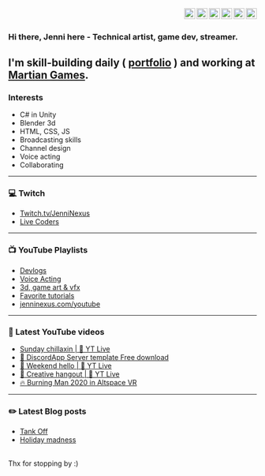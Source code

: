 
[<img align="right" alt="jenninexus | Twitter" width="22px" src="https://jenninexus.com/fontawesome/svgs/brands/twitter.svg" />][twitter]
[<img align="right" alt="jenninexus | LinkedIn" width="22px" src="https://jenninexus.com/fontawesome/svgs/brands/linkedin.svg" />][linkedin]
[<img align="right" alt="jenninexus | YouTube" width="22px" src="https://jenninexus.com/fontawesome/svgs/brands/youtube-square.svg" />][youtube]
[<img align="right" alt="jenninexus | Instagram" width="22px" src="https://jenninexus.com/fontawesome/svgs/brands/instagram.svg" />][instagram]
[<img align="right" alt="jenninexus | Twitch" width="22px" src="https://jenninexus.com/fontawesome/svgs/brands/twitch.svg" />][twitch]
[<img align="right" alt="jenninexus.com" width="22px" src="https://jenninexus.com/fontawesome/svgs/solid/globe.svg" />][website]
<br>
---

### Hi there, Jenni here - Technical artist, game dev, streamer.
I'm skill-building daily ( [portfolio](https://jenninexus.com/portfolio) ) and working at [Martian Games](https://martiangames.com).
<br>
---

### Interests
- C# in Unity
- Blender 3d
- HTML, CSS, JS
- Broadcasting skills
- Channel design
- Voice acting
- Collaborating
---
### 💻 Twitch
- [Twitch.tv/JenniNexus](https://twitch.tv/jenninexus)
- [Live Coders](https://livecoders.dev/members/jenninexus/)
---
### 📺 YouTube Playlists
- [Devlogs](https://www.youtube.com/playlist?list=PL9QBjNDhgNwRsznW8e3-KVmwfEuwvr7Yi)
- [Voice Acting](https://www.youtube.com/playlist?list=PL9QBjNDhgNwQbaceJmfZzc3x4L80gvh8J)
- [3d, game art & vfx](https://www.youtube.com/playlist?list=PL9QBjNDhgNwQL08lHI_h-CJ281WitOzYp)
- [Favorite tutorials](https://www.youtube.com/c/JenniNexus/playlists?view=50&sort=dd&shelf_id=25)
- [jenninexus.com/youtube](https://jenninexus.com/youtube)
---
### 🎥 Latest YouTube videos
<!-- YOUTUBE:START -->
- [Sunday chillaxin | 🔴 YT Live](https://www.youtube.com/watch?v=jYI_q3PhBUg)
- [💬 DiscordApp Server template Free download](https://www.youtube.com/watch?v=ZLXDPnrSfZU)
- [🙂 Weekend hello | 🔴 YT Live](https://www.youtube.com/watch?v=Kw1YL00DBjI)
- [🦄 Creative hangout | 🔴 YT Live](https://www.youtube.com/watch?v=UueQ9IyPWQQ)
- [🔥 Burning Man 2020 in Altspace VR](https://www.youtube.com/watch?v=W2mk172xK1Q)
<!-- YOUTUBE:END -->
---
### ✏️ Latest Blog posts
<!-- BLOG-POST-LIST:START -->
- [Tank Off](https://dev.to/jenninexus/tank-off-1pib)
- [Holiday madness](https://dev.to/jenninexus/holiday-madness-b46)
<!-- BLOG-POST-LIST:END -->



<br>
Thx for stopping by :)


[website]: https://jenninexus.com
[email]: https://jenninexus.com/contact
[twitter]: https://twitter.com/jenninexus
[youtube]: https://youtube.com/jenninexus
[twitch]: https://twitch.tv/jenninexus
[instagram]: https://instagram.com/jenninexus
[linkedin]: https://linkedin.com/in/jenninexus
[discord]: https://discord.gg/KYPh7Cp
[devlogsplaylist]: https://www.youtube.com/playlist?list=PL9QBjNDhgNwRsznW8e3-KVmwfEuwvr7Yi
